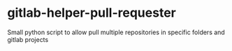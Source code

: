 # gitlab-helper-pull-requester
Small python script to allow pull multiple repositories in specific folders and gitlab projects
